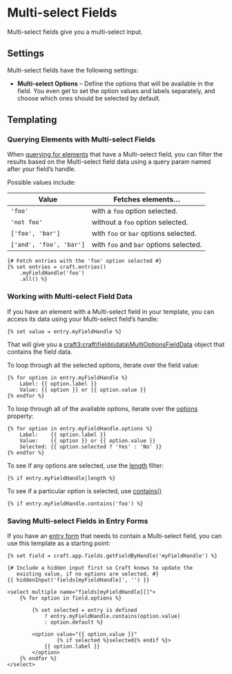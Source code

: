 # Multi-select Fields

Multi-select fields give you a multi-select input.

## Settings

Multi-select fields have the following settings:

* **Multi-select Options** – Define the options that will be available in the field. You even get to set the option values and labels separately, and choose which ones should be selected by default.

## Templating

### Querying Elements with Multi-select Fields

When [querying for elements](element-queries.md) that have a Multi-select field, you can filter the results based on the Multi-select field data using a query param named after your field’s handle.

Possible values include:

| Value | Fetches elements…
| - | -
| `'foo'` | with a `foo` option selected.
| `'not foo'` | without a `foo` option selected.
| `['foo', 'bar']` | with `foo` or `bar` options selected.
| `['and', 'foo', 'bar']` | with `foo` and `bar` options selected.

```twig
{# Fetch entries with the 'foo' option selected #}
{% set entries = craft.entries()
    .myFieldHandle('foo')
    .all() %}
```

### Working with Multi-select Field Data

If you have an element with a Multi-select field in your template, you can access its data using your Multi-select field’s handle:

```twig
{% set value = entry.myFieldHandle %}
```

That will give you a <craft3:craft\fields\data\MultiOptionsFieldData> object that contains the field data.

To loop through all the selected options, iterate over the field value:

```twig
{% for option in entry.myFieldHandle %}
    Label: {{ option.label }}
    Value: {{ option }} or {{ option.value }}
{% endfor %}
```

To loop through all of the available options, iterate over the [options](craft3:craft\fields\data\MultiOptionsFieldData::getOptions()) property:

```twig
{% for option in entry.myFieldHandle.options %}
    Label:    {{ option.label }}
    Value:    {{ option }} or {{ option.value }}
    Selected: {{ option.selected ? 'Yes' : 'No' }}
{% endfor %}
```

To see if any options are selected, use the [length](https://twig.symfony.com/doc/2.x/filters/length.html) filter:

```twig
{% if entry.myFieldHandle|length %}
```

To see if a particular option is selected, use [contains()](craft3:craft\fields\data\MultiOptionsFieldData::contains())

```twig
{% if entry.myFieldHandle.contains('foo') %}
```

### Saving Multi-select Fields in Entry Forms

If you have an [entry form](dev/examples/entry-form.md) that needs to contain a Multi-select field, you can use this template as a starting point:

```twig
{% set field = craft.app.fields.getFieldByHandle('myFieldHandle') %}

{# Include a hidden input first so Craft knows to update the
   existing value, if no options are selected. #}
{{ hiddenInput('fields[myFieldHandle]', '') }}

<select multiple name="fields[myFieldHandle][]">
    {% for option in field.options %}

        {% set selected = entry is defined
            ? entry.myFieldHandle.contains(option.value)
            : option.default %}

        <option value="{{ option.value }}"
                {% if selected %}selected{% endif %}>
            {{ option.label }}
        </option>
    {% endfor %}
</select>
```
